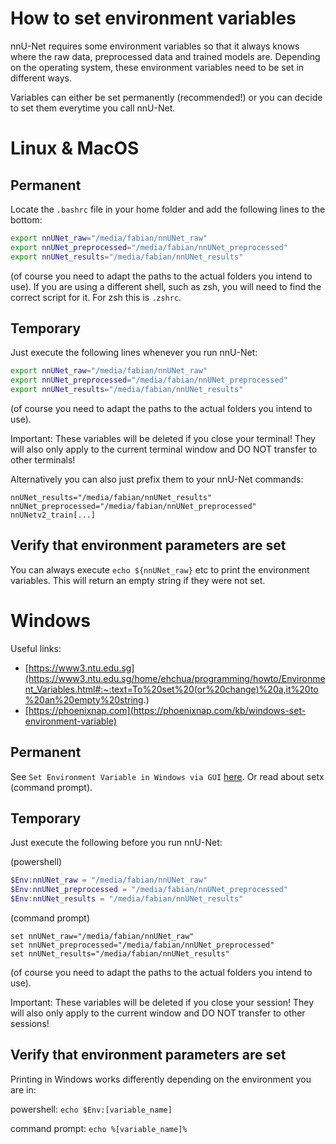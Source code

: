 # How to set environment variables

nnU-Net requires some environment variables so that it always knows where the raw data, preprocessed data and trained 
models are. Depending on the operating system, these environment variables need to be set in different ways.

Variables can either be set permanently (recommended!) or you can decide to set them everytime you call nnU-Net. 

# Linux & MacOS

## Permanent
Locate the `.bashrc` file in your home folder and add the following lines to the bottom:

```bash
export nnUNet_raw="/media/fabian/nnUNet_raw"
export nnUNet_preprocessed="/media/fabian/nnUNet_preprocessed"
export nnUNet_results="/media/fabian/nnUNet_results"
```

(of course you need to adapt the paths to the actual folders you intend to use).
If you are using a different shell, such as zsh, you will need to find the correct script for it. For zsh this is `.zshrc`.

## Temporary
Just execute the following lines whenever you run nnU-Net:
```bash
export nnUNet_raw="/media/fabian/nnUNet_raw"
export nnUNet_preprocessed="/media/fabian/nnUNet_preprocessed"
export nnUNet_results="/media/fabian/nnUNet_results"
```
(of course you need to adapt the paths to the actual folders you intend to use).

Important: These variables will be deleted if you close your terminal! They will also only apply to the current 
terminal window and DO NOT transfer to other terminals!

Alternatively you can also just prefix them to your nnU-Net commands:

`nnUNet_results="/media/fabian/nnUNet_results" nnUNet_preprocessed="/media/fabian/nnUNet_preprocessed" nnUNetv2_train[...]`

## Verify that environment parameters are set
You can always execute `echo ${nnUNet_raw}` etc to print the environment variables. This will return an empty string if 
they were not set.

# Windows
Useful links:
- [https://www3.ntu.edu.sg](https://www3.ntu.edu.sg/home/ehchua/programming/howto/Environment_Variables.html#:~:text=To%20set%20(or%20change)%20a,it%20to%20an%20empty%20string.)
- [https://phoenixnap.com](https://phoenixnap.com/kb/windows-set-environment-variable)

## Permanent
See `Set Environment Variable in Windows via GUI` [here](https://phoenixnap.com/kb/windows-set-environment-variable). 
Or read about setx (command prompt).

## Temporary
Just execute the following before you run nnU-Net:

(powershell)
```powershell
$Env:nnUNet_raw = "/media/fabian/nnUNet_raw"
$Env:nnUNet_preprocessed = "/media/fabian/nnUNet_preprocessed"
$Env:nnUNet_results = "/media/fabian/nnUNet_results"
```

(command prompt)
```commandline
set nnUNet_raw="/media/fabian/nnUNet_raw"
set nnUNet_preprocessed="/media/fabian/nnUNet_preprocessed"
set nnUNet_results="/media/fabian/nnUNet_results"
```

(of course you need to adapt the paths to the actual folders you intend to use).

Important: These variables will be deleted if you close your session! They will also only apply to the current 
window and DO NOT transfer to other sessions!

## Verify that environment parameters are set
Printing in Windows works differently depending on the environment you are in:

powershell: `echo $Env:[variable_name]`

command prompt: `echo %[variable_name]%`